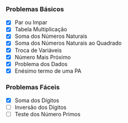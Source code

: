 ### Problemas Básicos
- [x] Par ou Impar
- [x] Tabela Multiplicação
- [x] Soma dos Números Naturais
- [x] Soma dos Números Naturais ao Quadrado
- [x] Troca de Variáveis
- [x] Número Mais Próximo
- [x] Problema dos Dados
- [x] Enésimo termo de uma PA

### Problemas Fáceis
- [x] Soma dos Dígitos
- [ ] Inversão dos Dígitos
- [ ] Teste dos Número Primos